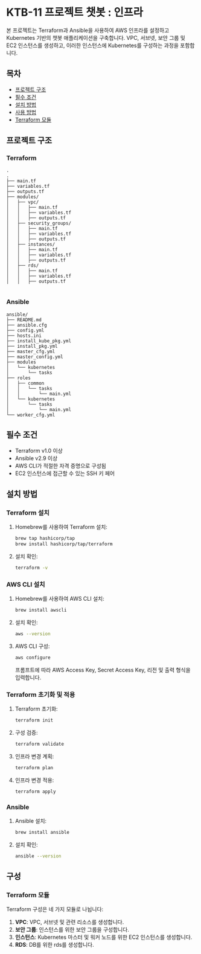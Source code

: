# KTB-11 프로젝트 챗봇 : 인프라

본 프로젝트는 Terraform과 Ansible을 사용하여 AWS 인프라를 설정하고 Kubernetes 기반의 챗봇 애플리케이션을 구축합니다. VPC, 서브넷, 보안 그룹 및 EC2 인스턴스를 생성하고, 이러한 인스턴스에 Kubernetes를 구성하는 과정을 포함합니다.

## 목차
- [프로젝트 구조](#프로젝트-구조)
- [필수 조건](#필수-조건)
- [설치 방법](#설치-방법)
- [사용 방법](#사용-방법)
- [Terraform 모듈](#terraform-모듈)

## 프로젝트 구조

### Terraform
```
.
.
├── main.tf
├── variables.tf
├── outputs.tf
├── modules/
│   ├── vpc/
│   │   ├── main.tf
│   │   ├── variables.tf
│   │   ├── outputs.tf
│   ├── security_groups/
│   │   ├── main.tf
│   │   ├── variables.tf
│   │   ├── outputs.tf
│   ├── instances/
│   │   ├── main.tf
│   │   ├── variables.tf
│   │   ├── outputs.tf
│   ├── rds/
│   │   ├── main.tf
│   │   ├── variables.tf
│   │   ├── outputs.tf


```


### Ansible
```
ansible/
├── README.md
├── ansible.cfg
├── config.yml
├── hosts.ini
├── install_kube_pkg.yml
├── install_pkg.yml
├── master_cfg.yml
├── master_config.yml
├── modules
│   └── kubernetes
│       └── tasks
├── roles
│   ├── common
│   │   └── tasks
│   │       └── main.yml
│   └── kubernetes
│       └── tasks
│           └── main.yml
└── worker_cfg.yml
```


## 필수 조건
- Terraform v1.0 이상
- Ansible v2.9 이상
- AWS CLI가 적절한 자격 증명으로 구성됨
- EC2 인스턴스에 접근할 수 있는 SSH 키 페어


## 설치 방법

### Terraform 설치
1. Homebrew를 사용하여 Terraform 설치:
    ```sh
    brew tap hashicorp/tap
    brew install hashicorp/tap/terraform
    ```

2. 설치 확인:
    ```sh
    terraform -v
    ```

### AWS CLI 설치
1. Homebrew를 사용하여 AWS CLI 설치:
    ```sh
    brew install awscli
    ```

2. 설치 확인:
    ```sh
    aws --version
    ```

3. AWS CLI 구성:
    ```sh
    aws configure
    ```
   프롬프트에 따라 AWS Access Key, Secret Access Key, 리전 및 출력 형식을 입력합니다.

### Terraform 초기화 및 적용
1. Terraform 초기화:
    ```sh
    terraform init
    ```

2. 구성 검증:
    ```sh
    terraform validate
    ```

3. 인프라 변경 계획:
    ```sh
    terraform plan
    ```

4. 인프라 변경 적용:
    ```sh
    terraform apply
    ```


### Ansible
1. Ansible 설치:
    ```sh
    brew install ansible
    ```

2. 설치 확인:
    ```sh
    ansible --version
    ```

## 구성

### Terraform 모듈
Terraform 구성은 네 가지 모듈로 나뉩니다:
1. **VPC**: VPC, 서브넷 및 관련 리소스를 생성합니다.
2. **보안 그룹**: 인스턴스를 위한 보안 그룹을 구성합니다.
3. **인스턴스**: Kubernetes 마스터 및 워커 노드를 위한 EC2 인스턴스를 생성합니다.
4. **RDS**: DB를 위한 rds를 생성합니다.
